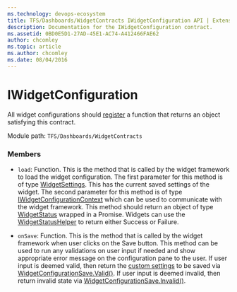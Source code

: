 ```yaml
---
ms.technology: devops-ecosystem
title: TFS/Dashboards/WidgetContracts IWidgetConfiguration API | Extensions for Azure DevOps Services
description: Documentation for the IWidgetConfiguration contract.
ms.assetid: 0BD0E5D1-27AD-45E1-AC74-A412466FAE62
author: chcomley
ms.topic: article
ms.author: chcomley
ms.date: 08/04/2016
---
```


# IWidgetConfiguration

All widget configurations should [register](../../../../core-sdk.md#method_register) a function that returns an object satisfying this contract.

Module path: `TFS/Dashboards/WidgetContracts`

### Members

- `load`: Function. This is the method that is called by the widget framework to load the widget configuration. The first parameter for this method is of type [WidgetSettings](./WidgetSettings.md). This has the current saved settings of the widget.
  The second parameter for this method is of type [IWidgetConfigurationContext](./IWidgetConfigurationContext.md) which can be used to communicate with the widget framework.
  This method should return an object of type [WidgetStatus](./WidgetStatus.md) wrapped in a Promise. Widgets can use the [WidgetStatusHelper](./WidgetStatusHelper.md) to return either Success or Failure.

- `onSave`: Function. This is the method that is called by the widget framework when user clicks on the Save button.
  This method can be used to run any validations on user input if needed and show appropriate error message on the configuration pane to the user.
  If user input is deemed valid, then return the [custom settings](./CustomSettings.md) to be saved via [WidgetConfigurationSave.Valid()](./WidgetConfigurationSave.md#Valid).
  If user input is deemed invalid, then return invalid state via [WidgetConfigurationSave.Invalid()](./WidgetConfigurationSave.md#Invalid).
